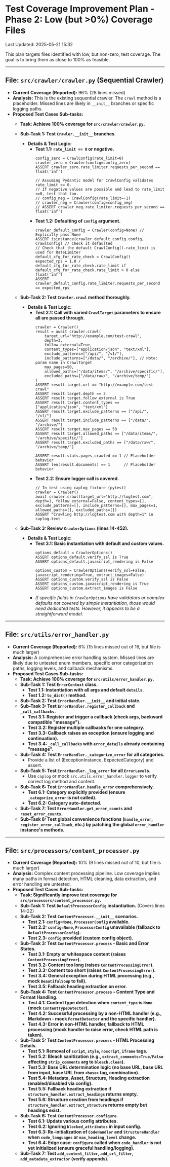 # Test Coverage Improvement Plan - Phase 2: Low (but >0%) Coverage Files

Last Updated: 2025-05-21 15:32

This plan targets files identified with low, but non-zero, test coverage. The goal is to bring them as close to 100% as feasible.

---

## File: `src/crawler/crawler.py` (Sequential Crawler)
*   **Current Coverage (Reported):** 96% (28 lines missed)
*   **Analysis:** This is the existing sequential crawler. The `crawl` method is a placeholder. Missed lines are likely in `__init__` branches or specific logging paths.
*   **Proposed Test Cases Sub-tasks:**
    *   **Task: Achieve 100% coverage for `src/crawler/crawler.py`.**
    *   **Sub-Task 1: Test `Crawler.__init__` branches.**
        *   **Details & Test Logic:**
            *   **Test 1.1: `rate_limit == 0` or negative.**
                ```pseudocode
                config_zero = CrawlConfig(rate_limit=0)
                crawler_zero = Crawler(config=config_zero)
                ASSERT crawler_zero.rate_limiter.requests_per_second == float('inf')
                
                // Assuming Pydantic model for CrawlConfig validates rate_limit >= 0.
                // If negative values are possible and lead to rate_limit <=0, test that too.
                // config_neg = CrawlConfig(rate_limit=-1) 
                // crawler_neg = Crawler(config=config_neg)
                // ASSERT crawler_neg.rate_limiter.requests_per_second == float('inf')
                ```
            *   **Test 1.2: Defaulting of `config` argument.**
                ```pseudocode
                crawler_default_config = Crawler(config=None) // Explicitly pass None
                ASSERT isinstance(crawler_default_config.config, CrawlConfig) // Check it defaulted
                // Check that the default CrawlConfig().rate_limit is used for RateLimiter
                default_cfg_for_rate_check = CrawlConfig()
                expected_rps = 1.0 / default_cfg_for_rate_check.rate_limit if default_cfg_for_rate_check.rate_limit > 0 else float('inf')
                ASSERT crawler_default_config.rate_limiter.requests_per_second == expected_rps
                ```

    *   **Sub-Task 2: Test `Crawler.crawl` method thoroughly.**
        *   **Details & Test Logic:**
            *   **Test 2.1: Call with varied `CrawlTarget` parameters to ensure all are passed through.**
                ```pseudocode
                crawler = Crawler()
                result = await crawler.crawl(
                    target_url="http://example.com/test-crawl",
                    depth=3,
                    follow_external=True,
                    content_types=["application/json", "text/xml"],
                    exclude_patterns=["/api/", "/v1/"],
                    include_patterns=["/data/", "/archive/"], // Note: param name in CrawlTarget
                    max_pages=50,
                    allowed_paths=["/data/items/", "/archive/specific/"],
                    excluded_paths=["/data/raw/", "/archive/temp/"]
                )
                ASSERT result.target.url == "http://example.com/test-crawl"
                ASSERT result.target.depth == 3
                ASSERT result.target.follow_external is True
                ASSERT result.target.content_types == ["application/json", "text/xml"]
                ASSERT result.target.exclude_patterns == ["/api/", "/v1/"]
                ASSERT result.target.include_patterns == ["/data/", "/archive/"]
                ASSERT result.target.max_pages == 50
                ASSERT result.target.allowed_paths == ["/data/items/", "/archive/specific/"]
                ASSERT result.target.excluded_paths == ["/data/raw/", "/archive/temp/"]
                
                ASSERT result.stats.pages_crawled == 1 // Placeholder behavior
                ASSERT len(result.documents) == 1      // Placeholder behavior
                ```
            *   **Test 2.2: Ensure logger call is covered.**
                ```pseudocode
                // In test using caplog fixture (pytest)
                crawler = Crawler()
                await crawler.crawl(target_url="http://logtest.com", depth=1, follow_external=False, content_types=[], exclude_patterns=[], include_patterns=[], max_pages=1, allowed_paths=[], excluded_paths=[])
                ASSERT "Crawling http://logtest.com with depth=1" in caplog.text
                ```

    *   **Sub-Task 3: Review `CrawlerOptions` (lines 14-452).**
        *   **Details & Test Logic:**
            *   **Test 3.1: Basic instantiation with default and custom values.**
                ```pseudocode
                options_default = CrawlerOptions()
                ASSERT options_default.verify_ssl is True 
                ASSERT options_default.javascript_rendering is False

                options_custom = CrawlerOptions(verify_ssl=False, javascript_rendering=True, extract_images=False)
                ASSERT options_custom.verify_ssl is False
                ASSERT options_custom.javascript_rendering is True
                ASSERT options_custom.extract_images is False
                ```
            *   *If specific fields in `CrawlerOptions` have validators or complex defaults not covered by simple instantiation, those would need dedicated tests. However, it appears to be a straightforward model.*

---

## File: `src/utils/error_handler.py`
*   **Current Coverage (Reported):** 6% (15 lines missed out of 16, but file is much larger)
*   **Analysis:** A comprehensive error handling system. Missed lines are likely due to untested enum members, specific error categorization paths, logging levels, and callback mechanisms.
*   **Proposed Test Cases Sub-tasks:**
    *   **Task: Achieve 100% coverage for `src/utils/error_handler.py`.**
    *   **Sub-Task 1: Test `ErrorContext` class.**
        *   **Test 1.1: Instantiation with all args and default `details`.**
        *   **Test 1.2: `to_dict()` method.**
    *   **Sub-Task 2: Test `ErrorHandler.__init__` and initial state.**
    *   **Sub-Task 3: Test `ErrorHandler.register_callback` and `_call_callbacks`.**
        *   **Test 3.1: Register and trigger a callback (check args, backward compatible "message").**
        *   **Test 3.2: Register multiple callbacks for one category.**
        *   **Test 3.3: Callback raises an exception (ensure logging and continuation).**
        *   **Test 3.4: `_call_callbacks` with `error_details` already containing "message".**
    *   **Sub-Task 4: Test `ErrorHandler._categorize_error` for all categories.**
        *   Provide a list of (ExceptionInstance, ExpectedCategory) and assert.
    *   **Sub-Task 5: Test `ErrorHandler._log_error` for all `ErrorLevel`s.**
        *   Use `caplog` or mock `src.utils.error_handler.logger` to verify correct log method and content.
    *   **Sub-Task 6: Test `ErrorHandler.handle_error` comprehensively.**
        *   **Test 6.1: Category explicitly provided (ensure `_categorize_error` is not called).**
        *   **Test 6.2: Category auto-detected.**
    *   **Sub-Task 7: Test `ErrorHandler.get_error_counts` and `reset_error_counts`.**
    *   **Sub-Task 8: Test global convenience functions (`handle_error`, `register_error_callback`, etc.) by patching the global `error_handler` instance's methods.**

---

## File: `src/processors/content_processor.py`
*   **Current Coverage (Reported):** 10% (9 lines missed out of 10, but file is much larger)
*   **Analysis:** Complex content processing pipeline. Low coverage implies many paths in format detection, HTML cleaning, data extraction, and error handling are untested.
*   **Proposed Test Cases Sub-tasks:**
    *   **Task: Significantly improve test coverage for `src/processors/content_processor.py`.**
    *   **Sub-Task 1: Test `DefaultProcessorConfig` instantiation.** (Covers lines 14-22)
    *   **Sub-Task 2: Test `ContentProcessor.__init__` scenarios.**
        *   **Test 2.1: `config=None`, `ProcessorConfig` available.**
        *   **Test 2.2: `config=None`, `ProcessorConfig` unavailable (fallback to `DefaultProcessorConfig`).**
        *   **Test 2.3: `config` provided (custom config object).**
    *   **Sub-Task 3: Test `ContentProcessor.process` - Basic and Error States.**
        *   **Test 3.1: Empty or whitespace content (raises `ContentProcessingError`).**
        *   **Test 3.2: Content too long (raises `ContentProcessingError`).**
        *   **Test 3.3: Content too short (raises `ContentProcessingError`).**
        *   **Test 3.4: General exception during HTML processing (e.g., mock `BeautifulSoup` to fail).**
        *   **Test 3.5: Fallback heading extraction on error.**
    *   **Sub-Task 4: Test `ContentProcessor.process` - Content Type and Format Handling.**
        *   **Test 4.1: Content type detection when `content_type` is `None` (mock `ContentTypeDetector`).**
        *   **Test 4.2: Successful processing by a non-HTML handler (e.g., Markdown - mock `FormatDetector` and the specific handler).**
        *   **Test 4.3: Error in non-HTML handler, fallback to HTML processing (mock handler to raise error, check HTML path is taken).**
    *   **Sub-Task 5: Test `ContentProcessor.process` - HTML Processing Details.**
        *   **Test 5.1: Removal of `script`, `style`, `noscript`, `iframe` tags.**
        *   **Test 5.2: Bleach sanitization (e.g., `extract_comments=True/False` affecting `strip_comments` arg to `bleach.clean`).**
        *   **Test 5.3: Base URL determination logic (no base URL, base URL from input, base URL from `<base>` tag, combination).**
        *   **Test 5.4: Metadata, Asset, Structure, Heading extraction (enabled/disabled via config).**
        *   **Test 5.5: Fallback heading extraction if `structure_handler.extract_headings` returns empty.**
        *   **Test 5.6: Structure creation from headings if `structure_handler.extract_structure` returns empty but headings exist.**
    *   **Sub-Task 6: Test `ContentProcessor.configure`.**
        *   **Test 6.1: Update various config attributes.**
        *   **Test 6.2: Ignoring `blocked_attributes` in input config.**
        *   **Test 6.3: Re-initialization of `CodeHandler` and `StructureHandler` when `code_languages` or `max_heading_level` change.**
        *   **Test 6.4: Edge case: `configure` called when `code_handler` is not yet initialized (ensure graceful handling/logging).**
    *   **Sub-Task 7: Test `add_content_filter`, `add_url_filter`, `add_metadata_extractor` (verify appends).**